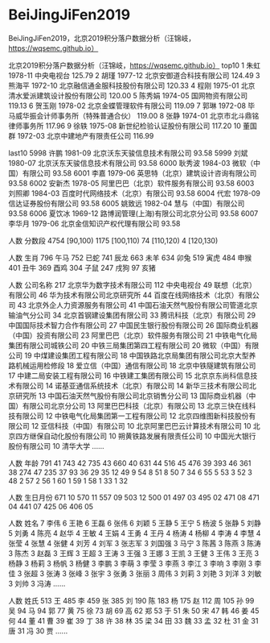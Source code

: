 # BeiJingJiFen2019
BeiJingJiFen2019，北京2019积分落户数据分析（汪锦岐，https://wqsemc.github.io）

北京2019积分落户数据分析（汪锦岐，https://wqsemc.github.io）
top10
1       朱虹    1978-11 中央电视台      125.79
2       胡瑾    1977-12 北京安御道合科技有限公司        124.49
3       熊海平  1972-10 北京融信通金服科技股份有限公司  120.33
4       程刚    1975-01 北京清水爱派建筑设计股份有限公司        120.00
5       陈秀娟  1974-05 国网物资有限公司        119.13
6       贺玉刚  1978-02 北京金蝶管理软件有限公司        119.09
7       郭琳    1972-08 毕马威华振会计师事务所（特殊普通合伙）  119.00
8       张静    1974-01 北京市北斗鼎铭律师事务所        117.96
9       徐轶    1975-08 新世纪检验认证股份有限公司      117.20
10      董国群  1972-03 北京中建地产有限责任公司        116.99

last10
5998    许鹏    1981-09 北京沃东天骏信息技术有限公司    93.58
5999    刘斌    1980-07 北京沃东天骏信息技术有限公司    93.58
6000    耿秀波  1984-03 微软（中国）有限公司    93.58
6001    李嘉    1979-06 英思特（北京）建筑设计咨询有限公司      93.58
6002    安新杰  1978-05 阿里巴巴（北京）软件服务有限公司        93.58
6003    刘照卿  1984-03 百度时代网络技术（北京）有限公司        93.58
6004    代宏    1978-09 信达证券股份有限公司    93.58
6005    姚致远  1982-04 慧与（中国）有限公司    93.58
6006    夏饮冰  1969-12 路博润管理(上海)有限公司北京分公司      93.58
6007    李华月  1979-06 北京金信知识产权代理有限公司    93.58

人数    分数段
4754    [90,100)
1175    [100,110)
  74     [110,120)
   4     [120,130)

人数 生肖
796 午马
 752 已蛇
 741 辰龙
 663 未羊
 634 卯兔
 519 寅虎
 484 申猴
 401 丑牛
 369 酉鸡
 304 子鼠
 247 戌狗
  97 亥猪

人数   公司名称
217 北京华为数字技术有限公司
 112 中央电视台
  49 联想（北京）有限公司
  46 华为技术有限公司北京研究所
  44 百度在线网络技术（北京）有限公司
  43 北京外企人力资源服务有限公司
  41 中国石油天然气股份有限公司管道北京输油气分公司
  34 北京首钢建设集团有限公司
  33 腾讯科技（北京）有限公司
  29 中国国际技术智力合作有限公司
  27 中国民生银行股份有限公司
  26 国际商业机器（中国）投资有限公司
  23 阿里巴巴（北京）软件服务有限公司
  21 中铁电气化局集团有限公司城铁公司
  20 中铁三局集团第四工程有限公司
  20 微软（中国）有限公司
  19 中煤建设集团工程有限公司
  18 中国铁路北京局集团有限公司北京大型养路机械运用检修段
  18 爱立信（中国）通信有限公司
  18 北京中铁隧建筑有限公司
  17 中建二局安装工程有限公司
  16 中铁建工集团有限公司
  15 北京京东尚科信息技术有限公司
  14 诺基亚通信系统技术（北京）有限公司
  14 新华三技术有限公司北京研究所
  13 中国石油天然气股份有限公司北京销售分公司
  13 国际商业机器（中国）有限公司北京分公司
  13 阿里巴巴科技（北京）有限公司
  13 北京三快在线科技有限公司
  12 中铁电气化局集团第一工程有限公司
  12 北京四维图新科技股份有限公司
  12 亚信科技（中国）有限公司
  10 北京阿里巴巴云计算技术有限公司
  10 北京四方继保自动化股份有限公司
  10 朔黄铁路发展有限责任公司
  10 中国光大银行股份有限公司
  10 清华大学
......

人数 年龄
791 41
 743 42
 735 43
 660 40
 631 44
 516 45
 476 39
 393 46
 361 38
 274 47
 235 37
  93 36
  29 35
  12 49
   9 54
   8 51
   8 50
   7 34
   6 55
   5 53
   3 52
   3 48
   2 57
   2 56
   1 60
   1 59
   1 58
   1 33
   1 32

人数   生日月份 
671 10
 570 11
 557 09
 503 12
 500 01
 497 03
 495 02
 471 08
 471 04
 441 07
 425 06
 406 05

人数  姓名
7 李伟
   6 王艳
   6 王磊
   6 张伟
   6 刘颖
   5 王静
   5 王宁
   5 杨波
   5 张静
   5 刘静
   5 刘勇
   4 陈亮
   4 赵华
   4 王敏
   4 王娟
   4 王勇
   4 王丹
   4 杨涛
   4 杨柳
   4 李涛
   4 李慧
   4 张莹
   4 张慧
   4 张健
   4 刘芳
   4 刘军
   3 张志军
   3 刘国强
   3 马宁
   3 陈茜
   3 陈燕
   3 陈涛
   3 陈杰
   3 赵磊
   3 王辉
   3 王超
   3 王涛
   3 王强
   3 王娜
   3 王凯
   3 王健
   3 王伟
   3 王亮
   3 杨静
   3 杨莉
   3 杨帆
   3 杨健
   3 李鹏
   3 李萌
   3 李莹
   3 李燕
   3 李江
   3 李响
   3 李刚
   3 李佳
   3 张超
   3 张涛
   3 张峰
   3 张宇
   3 张勇
   3 张丽
   3 周伟
   3 刘莉
   3 刘艳
   3 刘洋
   3 刘敏
   3 刘帅
   3 冯涛
......




人数 姓氏
513 王
 485 李
 459 张
 385 刘
 190 陈
 183 杨
 175 赵
 112 周
 105 孙
  99 吴
  94 马
  94 郭
  77 黄
  75 徐
  73 胡
  69 高
  62 郑
  53 于
  51 朱
  50 宋
  47 韩
  46 姜
  45 何
  44 董
  41 曹
  39 崔
  39 丁
  38 许
  38 林
  35 梁
  34 田
  33 魏
  33 孟
  32 杜
  31 金
  31 唐
  31 冯
  30 贾
......
